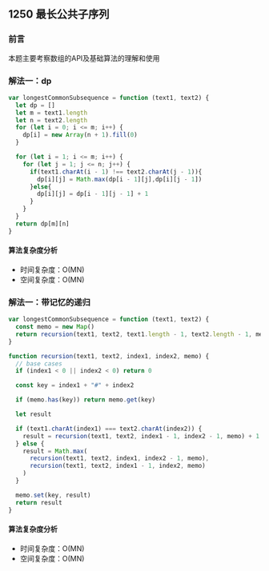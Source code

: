 ## 1250 最长公共子序列

### 前言
本题主要考察数组的API及基础算法的理解和使用


### 解法一：dp


```js
var longestCommonSubsequence = function (text1, text2) {
  let dp = []
  let m = text1.length
  let n = text2.length
  for (let i = 0; i <= m; i++) {
    dp[i] = new Array(n + 1).fill(0)
  }

  for (let i = 1; i <= m; i++) {
    for (let j = 1; j <= n; j++) {
      if(text1.charAt(i - 1) !== text2.charAt(j - 1)){
        dp[i][j] = Math.max(dp[i - 1][j],dp[i][j - 1])
      }else{
        dp[i][j] = dp[i - 1][j - 1] + 1
      }
    }
  }
  return dp[m][n]
}
```

#### 算法复杂度分析
- 时间复杂度：O(MN)
- 空间复杂度：O(MN) 
&nbsp;
### 解法一：带记忆的递归


```js
var longestCommonSubsequence = function (text1, text2) {
  const memo = new Map()
  return recursion(text1, text2, text1.length - 1, text2.length - 1, memo)
}

function recursion(text1, text2, index1, index2, memo) {
  // base cases
  if (index1 < 0 || index2 < 0) return 0

  const key = index1 + "#" + index2

  if (memo.has(key)) return memo.get(key)

  let result

  if (text1.charAt(index1) === text2.charAt(index2)) {
    result = recursion(text1, text2, index1 - 1, index2 - 1, memo) + 1
  } else {
    result = Math.max(
      recursion(text1, text2, index1, index2 - 1, memo),
      recursion(text1, text2, index1 - 1, index2, memo)
    )
  }

  memo.set(key, result)
  return result
}
```

#### 算法复杂度分析
- 时间复杂度：O(MN)
- 空间复杂度：O(MN) 
&nbsp;
    